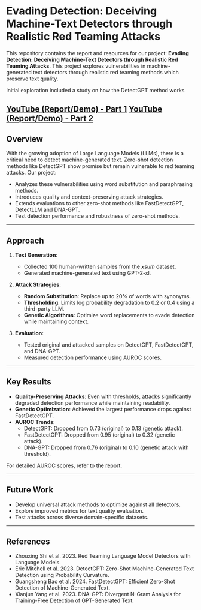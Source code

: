 # Evading Detection: Deceiving Machine-Text Detectors through Realistic Red Teaming Attacks

This repository contains the report and resources for our project: **Evading Detection: Deceiving Machine-Text Detectors through Realistic Red Teaming Attacks**. This project explores vulnerabilities in machine-generated text detectors through realistic red teaming methods which preserve text quality.

Initial exploration included a study on how the DetectGPT method works

[YouTube (Report/Demo) - Part 1](https://www.youtube.com/watch?v=h8XT2ENvBl8)
[YouTube (Report/Demo) - Part 2](https://www.youtube.com/watch?v=h8XT2ENvBl8)
---

## Overview

With the growing adoption of Large Language Models (LLMs), there is a critical need to detect machine-generated text. Zero-shot detection methods like DetectGPT show promise but remain vulnerable to red teaming attacks. Our project:
- Analyzes these vulnerabilities using word substitution and paraphrasing methods.
- Introduces quality and context-preserving attack strategies.
- Extends evaluations to other zero-shot methods like FastDetectGPT, DetectLLM and DNA-GPT.
- Test detection performance and robustness of zero-shot methods.

---

## Approach

1. **Text Generation**:
   - Collected 100 human-written samples from the *xsum* dataset.
   - Generated machine-generated text using GPT-2-xl.

2. **Attack Strategies**:
   - **Random Substitution**: Replace up to 20% of words with synonyms.
   - **Thresholding**: Limits log probability degradation to 0.2 or 0.4 using a third-party LLM.
   - **Genetic Algorithms**: Optimize word replacements to evade detection while maintaining context.

3. **Evaluation**:
   - Tested original and attacked samples on DetectGPT, FastDetectGPT, and DNA-GPT.
   - Measured detection performance using AUROC scores.

---

## Key Results

- **Quality-Preserving Attacks**: Even with thresholds, attacks significantly degraded detection performance while maintaining readability.
- **Genetic Optimization**: Achieved the largest performance drops against FastDetectGPT.
- **AUROC Trends**:
  - DetectGPT: Dropped from 0.73 (original) to 0.13 (genetic attack).
  - FastDetectGPT: Dropped from 0.95 (original) to 0.32 (genetic attack).
  - DNA-GPT: Dropped from 0.76 (original) to 0.10 (genetic attack with threshold).

For detailed AUROC scores, refer to the [report](./Documents/CSCI_544_Final_Report.pdf).

---

## Future Work
- Develop universal attack methods to optimize against all detectors.
- Explore improved metrics for text quality evaluation.
- Test attacks across diverse domain-specific datasets.

---

## References
- Zhouxing Shi et al. 2023. Red Teaming Language Model Detectors with Language Models.
- Eric Mitchell et al. 2023. DetectGPT: Zero-Shot Machine-Generated Text Detection using Probability Curvature.
- Guangsheng Bao et al. 2024. FastDetectGPT: Efficient Zero-Shot Detection of Machine-Generated Text.
- Xianjun Yang et al. 2023. DNA-GPT: Divergent N-Gram Analysis for Training-Free Detection of GPT-Generated Text.
